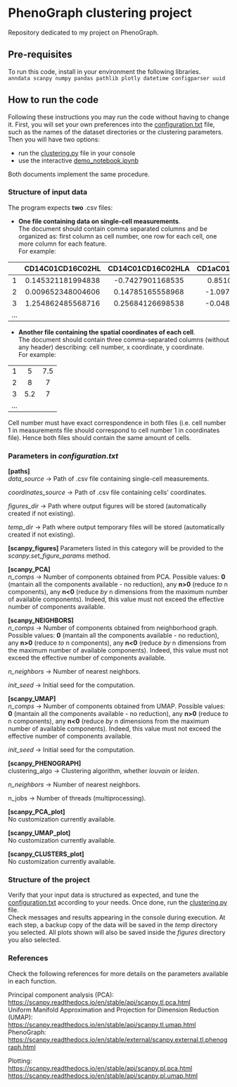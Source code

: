 # PhenoGraph clustering project  
Repository dedicated to my project on PhenoGraph.  

## Pre-requisites  
To run this code, install in your environment the following libraries.  
`anndata scanpy numpy pandas pathlib plotly datetime configparser uuid`  

## How to run the code  
Following these instructions you may run the code without having to change it. First, you will set your own preferences into the [configuration.txt](./configuration.txt) file, such as the names of the dataset directories or the clustering parameters. Then you will have two options:  
- run the [clustering.py](./clustering.py) file in your console  
- use the interactive [demo_notebook.ipynb](./demo_notebook.ipynb)  

Both documents implement the same procedure.

### Structure of input data  
The program expects **two** .csv files:  
- **One file containing data on single-cell measurements**.  
The document should contain comma separated columns and be organized as: first column as cell number, one row for each cell, one more column for each feature.  
For example:  

|     | CD14C01CD16C02HL  | CD14C01CD16C02HLA | CD1aC01SynCAMC02RB | ... |
|:---:|:-----------------:|:-----------------:|:------------------:|:---:|
|  1  | 0.145321181994838 |  -0.7427901168535 |   0.8510099217044  |     |
|  2  | 0.009652348004606 |  0.14785165558968 |  -1.0977624202569  |     |
|  3  | 1.254862485568716 |  0.25684126698538 |  -0.0489567128639  |     |
| ... |                   |                   |                    |     |  

- **Another file containing the spatial coordinates of each cell**.  
The document should contain three comma-separated columns (without any header) describing: cell number, x coordinate, y coordinate.  
For example:  

|      |     |     |
|:----:|:---:|:---:|
|   1  |  5  | 7.5 |
|   2  |  8  |  7  |
|   3  | 5.2 |  7  |
|  ... |     |     |  

Cell number must have exact correspondence in both files (i.e. cell number 1 in measurements file should correspond to cell number 1 in coordinates file). Hence both files should contain the same amount of cells.  

### Parameters in *configuration.txt*  
**[paths]**  
*data_source* -> Path of .csv file containing single-cell measurements. 
 
*coordinates_source* -> Path of .csv file containing cells' coordinates.  

*figures_dir* -> Path where output figures will be stored (automatically created if not existing).  

*temp_dir* -> Path where output temporary files will be stored (automatically created if not existing). 
  
**[scanpy_figures]**
Parameters listed in this category will be provided to the *scanpy.set_figure_params* method. 
  
**[scanpy_PCA]**  
*n_comps* -> Number of components obtained from PCA. Possible values: **0** (mantain all the components available - no reduction), any **n>0** (reduce *to* n components), any **n<0** (reduce *by* n dimensions from the maximum number of available components). Indeed, this value must not exceed the effective number of components available.
  
**[scanpy_NEIGHBORS]**  
*n_comps* -> Number of components obtained from neighborhood graph. Possible values: **0** (mantain all the components available - no reduction), any **n>0** (reduce *to* n components), any **n<0** (reduce *by* n dimensions from the maximum number of available components). Indeed, this value must not exceed the effective number of components available.  

*n_neighbors* -> Number of nearest neighbors.  

*init_seed* -> Initial seed for the computation.  
  
**[scanpy_UMAP]**  
*n_comps* -> Number of components obtained from UMAP. Possible values: **0** (mantain all the components available - no reduction), any **n>0** (reduce *to* n components), any **n<0** (reduce *by* n dimensions from the maximum number of available components). Indeed, this value must not exceed the effective number of components available.  

*init_seed* -> Initial seed for the computation.  
  
**[scanpy_PHENOGRAPH]**  
clustering_algo -> Clustering algorithm, whether *louvain* or *leiden*.  

*n_neighbors* -> Number of nearest neighbors.  

n_jobs -> Number of threads (multiprocessing).


**[scanpy_PCA_plot]**  
No customization currently available.  

**[scanpy_UMAP_plot]**  
No customization currently available.  
  
**[scanpy_CLUSTERS_plot]**  
No customization currently available.  
  

### Structure of the project  
Verify that your input data is structured as expected, and tune the [configuration.txt](./configuration.txt) according to your needs. Once done, run the [clustering.py](./clustering.py) file.  
Check messages and results appearing in the console during execution.
At each step, a backup copy of the data will be saved in the *temp* directory you selected.
All plots shown will also be saved inside the *figures* directory you also selected.  

### References  
Check the following references for more details on the parameters available in each function.  

  
Principal component analysis (PCA):  
https://scanpy.readthedocs.io/en/stable/api/scanpy.tl.pca.html  
Uniform Manifold Approximation and Projection for Dimension Reduction (UMAP):  
https://scanpy.readthedocs.io/en/stable/api/scanpy.tl.umap.html  
PhenoGraph:  
https://scanpy.readthedocs.io/en/stable/external/scanpy.external.tl.phenograph.html  

  
Plotting:  
https://scanpy.readthedocs.io/en/stable/api/scanpy.pl.pca.html  
https://scanpy.readthedocs.io/en/stable/api/scanpy.pl.umap.html  
